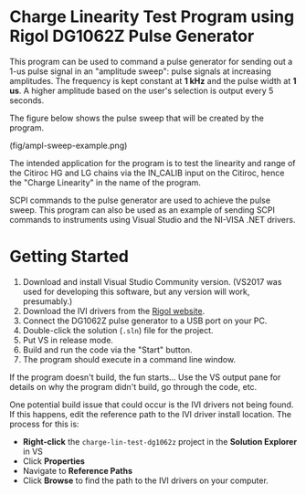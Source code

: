 # Charge Linearity Test Program using Rigol DG1062Z Pulse Generator

This program can be used to command a pulse generator for sending out a 1-us
pulse signal in an "amplitude sweep": pulse signals at increasing amplitudes.
The frequency is kept constant at **1 kHz** and the pulse width at **1 us**.
A higher amplitude based on the user's selection is output every 5 seconds.

The figure below shows the pulse sweep that will be created by the program.

(fig/ampl-sweep-example.png)

The intended application for the program is to test the linearity and range
of the Citiroc HG and LG chains via the IN_CALIB input on the Citiroc, hence
the "Charge Linearity" in the name of the program.

SCPI commands to the pulse generator are used to achieve the pulse sweep. This
program can also be used as an example of sending SCPI commands to instruments
using Visual Studio and the NI-VISA .NET drivers.

# Getting Started

1. Download and install Visual Studio Community version. (VS2017 was used for
   developing this software, but any version will work, presumably.)
2. Download the IVI drivers from the [Rigol website](https://beyondmeasure.rigoltech.com/acton/attachment/1579/f-076a/1/-/-/-/-/DG1000Z%28IVI_DRV%29update_1.0.0.zip).
3. Connect the DG1062Z pulse generator to a USB port on your PC.
4. Double-click the solution (`.sln`) file for the project.
5. Put VS in release mode.
6. Build and run the code via the "Start" button.
7. The program should execute in a command line window.

If the program doesn't build, the fun starts... Use the VS output pane for
details on why the program didn't build, go through the code, etc.

One potential build issue that could occur is the IVI drivers not being
found. If this happens, edit the reference path to the IVI driver install
location. The process for this is:

- **Right-click** the `charge-lin-test-dg1062z` project in the **Solution
  Explorer** in VS
- Click **Properties**
- Navigate to **Reference Paths**
- Click **Browse** to find the path to the IVI drivers on your computer.
